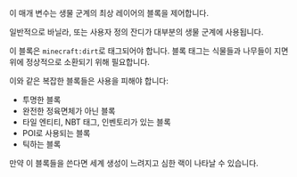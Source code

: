 이 매개 변수는 생물 군계의 최상 레이어의 블록을 제어합니다.

일반적으로 바닐라, 또는 사용자 정의 잔디가 대부분의 생물 군계에 사용됩니다.

이 블록은 `minecraft:dirt`로 태그되어야 합니다. 블록 태그는 식물들과 나무들이 지면 위에 정상적으로 소환되기 위해 필요합니다.

이와 같은 복잡한 블록들은 사용을 피해야 합니다:

* 투명한 블록
* 완전한 정육면체가 아닌 블록
* 타일 엔티티, NBT 태그, 인벤토리가 있는 블록
* POI로 사용되는 블록
* 틱하는 블록

만약 이 블록들을 쓴다면 세계 생성이 느려지고 심한 랙이 나타날 수 있습니다.